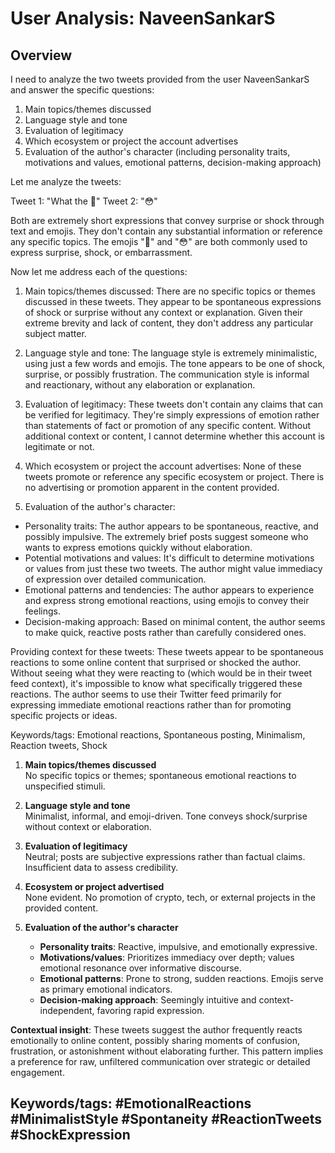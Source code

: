 # User Analysis: NaveenSankarS

## Overview

<think>
I need to analyze the two tweets provided from the user NaveenSankarS and answer the specific questions:

1. Main topics/themes discussed
2. Language style and tone
3. Evaluation of legitimacy
4. Which ecosystem or project the account advertises
5. Evaluation of the author's character (including personality traits, motivations and values, emotional patterns, decision-making approach)

Let me analyze the tweets:

Tweet 1: "What the 🤯" 
Tweet 2: "😳"

Both are extremely short expressions that convey surprise or shock through text and emojis. They don't contain any substantial information or reference any specific topics. The emojis "🤯" and "😳" are both commonly used to express surprise, shock, or embarrassment.

Now let me address each of the questions:

1. Main topics/themes discussed:
There are no specific topics or themes discussed in these tweets. They appear to be spontaneous expressions of shock or surprise without any context or explanation. Given their extreme brevity and lack of content, they don't address any particular subject matter.

2. Language style and tone:
The language style is extremely minimalistic, using just a few words and emojis. The tone appears to be one of shock, surprise, or possibly frustration. The communication style is informal and reactionary, without any elaboration or explanation.

3. Evaluation of legitimacy:
These tweets don't contain any claims that can be verified for legitimacy. They're simply expressions of emotion rather than statements of fact or promotion of any specific content. Without additional context or content, I cannot determine whether this account is legitimate or not.

4. Which ecosystem or project the account advertises:
None of these tweets promote or reference any specific ecosystem or project. There is no advertising or promotion apparent in the content provided.

5. Evaluation of the author's character:
- Personality traits: The author appears to be spontaneous, reactive, and possibly impulsive. The extremely brief posts suggest someone who wants to express emotions quickly without elaboration.
- Potential motivations and values: It's difficult to determine motivations or values from just these two tweets. The author might value immediacy of expression over detailed communication.
- Emotional patterns and tendencies: The author appears to experience and express strong emotional reactions, using emojis to convey their feelings.
- Decision-making approach: Based on minimal content, the author seems to make quick, reactive posts rather than carefully considered ones.

Providing context for these tweets:
These tweets appear to be spontaneous reactions to some online content that surprised or shocked the author. Without seeing what they were reacting to (which would be in their tweet feed context), it's impossible to know what specifically triggered these reactions. The author seems to use their Twitter feed primarily for expressing immediate emotional reactions rather than for promoting specific projects or ideas.

Keywords/tags:
Emotional reactions, Spontaneous posting, Minimalism, Reaction tweets, Shock
</think>

1. **Main topics/themes discussed**  
   No specific topics or themes; spontaneous emotional reactions to unspecified stimuli.

2. **Language style and tone**  
   Minimalist, informal, and emoji-driven. Tone conveys shock/surprise without context or elaboration.

3. **Evaluation of legitimacy**  
   Neutral; posts are subjective expressions rather than factual claims. Insufficient data to assess credibility.

4. **Ecosystem or project advertised**  
   None evident. No promotion of crypto, tech, or external projects in the provided content.

5. **Evaluation of the author's character**  
   - **Personality traits**: Reactive, impulsive, and emotionally expressive.  
   - **Motivations/values**: Prioritizes immediacy over depth; values emotional resonance over informative discourse.  
   - **Emotional patterns**: Prone to strong, sudden reactions. Emojis serve as primary emotional indicators.  
   - **Decision-making approach**: Seemingly intuitive and context-independent, favoring rapid expression.  

**Contextual insight**: These tweets suggest the author frequently reacts emotionally to online content, possibly sharing moments of confusion, frustration, or astonishment without elaborating further. This pattern implies a preference for raw, unfiltered communication over strategic or detailed engagement.

**Keywords/tags**: #EmotionalReactions #MinimalistStyle #Spontaneity #ReactionTweets #ShockExpression
---
